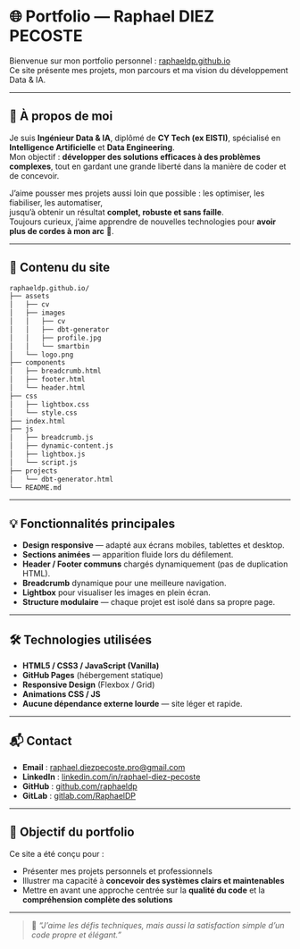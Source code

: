 # 🌐 Portfolio — Raphael DIEZ PECOSTE

Bienvenue sur mon portfolio personnel : [raphaeldp.github.io](https://raphaeldp.github.io)  
Ce site présente mes projets, mon parcours et ma vision du développement Data & IA.

---

## 🧠 À propos de moi

Je suis **Ingénieur Data & IA**, diplômé de **CY Tech (ex EISTI)**, spécialisé en **Intelligence Artificielle** et **Data Engineering**.  
Mon objectif : **développer des solutions efficaces à des problèmes complexes**, tout en gardant une grande liberté dans la manière de coder et de concevoir.

J’aime pousser mes projets aussi loin que possible : les optimiser, les fiabiliser, les automatiser,  
jusqu’à obtenir un résultat **complet, robuste et sans faille**.  
Toujours curieux, j’aime apprendre de nouvelles technologies pour **avoir plus de cordes à mon arc** 🎯.

---

## 🚀 Contenu du site
```bash
raphaeldp.github.io/
├── assets
│   ├── cv
│   ├── images
│   │   ├── cv
│   │   ├── dbt-generator
│   │   ├── profile.jpg
│   │   └── smartbin
│   └── logo.png
├── components
│   ├── breadcrumb.html
│   ├── footer.html
│   └── header.html
├── css
│   ├── lightbox.css
│   └── style.css
├── index.html
├── js
│   ├── breadcrumb.js
│   ├── dynamic-content.js
│   ├── lightbox.js
│   └── script.js
├── projects
│   └── dbt-generator.html
└── README.md


```


---

## 💡 Fonctionnalités principales

- **Design responsive** — adapté aux écrans mobiles, tablettes et desktop.  
- **Sections animées** — apparition fluide lors du défilement.  
- **Header / Footer communs** chargés dynamiquement (pas de duplication HTML).  
- **Breadcrumb** dynamique pour une meilleure navigation.  
- **Lightbox** pour visualiser les images en plein écran.  
- **Structure modulaire** — chaque projet est isolé dans sa propre page.

---

## 🛠️ Technologies utilisées

- **HTML5 / CSS3 / JavaScript (Vanilla)**  
- **GitHub Pages** (hébergement statique)
- **Responsive Design** (Flexbox / Grid)
- **Animations CSS / JS**
- **Aucune dépendance externe lourde** — site léger et rapide.

---

## 📬 Contact

- **Email** : [raphael.diezpecoste.pro@gmail.com](mailto:raphael.diezpecoste.pro@gmail.com)  
- **LinkedIn** : [linkedin.com/in/raphael-diez-pecoste](https://www.linkedin.com/in/raphael-diezpecoste/)
- **GitHub** : [github.com/raphaeldp](https://github.com/raphaeldp)
- **GitLab** : [gitlab.com/RaphaelDP](https://gitlab.com/RaphaelDP/)

---

## 🧭 Objectif du portfolio

Ce site a été conçu pour :
- Présenter mes projets personnels et professionnels
- Illustrer ma capacité à **concevoir des systèmes clairs et maintenables**
- Mettre en avant une approche centrée sur la **qualité du code** et la **compréhension complète des solutions**

---

> 💬 _“J’aime les défis techniques, mais aussi la satisfaction simple d’un code propre et élégant.”_


